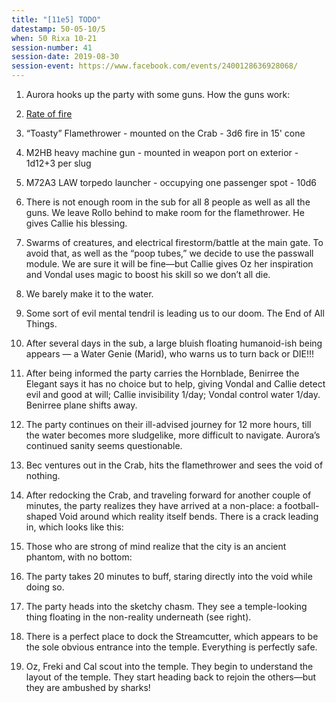 ```yaml
---
title: "[11e5] TODO"
datestamp: 50-05-10/5
when: 50 Rixa 10-21
session-number: 41
session-date: 2019-08-30
session-event: https://www.facebook.com/events/2400128636928068/
---
```


1. Aurora hooks up the party with some guns. How the guns work:

  1. [Rate of fire](http://www.d20modernpf.com/wealth-and-equipment/weapons/#Firearm_Rate_of_Fire)
  2. “Toasty” Flamethrower - mounted on the Crab - 3d6 fire in 15' cone
  3. M2HB heavy machine gun - mounted in weapon port on exterior - 1d12+3 per slug
  4. M72A3 LAW torpedo launcher - occupying one passenger spot - 10d6

2. There is not enough room in the sub for all 8 people as well as all the guns. We leave Rollo behind to make room for the flamethrower. He gives Callie his blessing.
3. Swarms of creatures, and electrical firestorm/battle at the main gate. To avoid that, as well as the “poop tubes,” we decide to use the passwall module. We are sure it will be fine—but Callie gives Oz her inspiration and Vondal uses magic to boost his skill so we don’t all die.
4. We barely make it to the water.
5. Some sort of evil mental tendril is leading us to our doom. The End of All Things.
6. After several days in the sub, a large bluish floating humanoid-ish being appears — a Water Genie (Marid), who warns us to turn back or DIE!!!
7. After being informed the party carries the Hornblade, Benirree the Elegant says it has no choice but to help, giving Vondal and Callie detect evil and good at will; Callie invisibility 1/day; Vondal control water 1/day. Benirree plane shifts away.
8. The party continues on their ill-advised journey for 12 more hours, till the water becomes more sludgelike, more difficult to navigate. Aurora’s continued sanity seems questionable.
9. Bec ventures out in the Crab, hits the flamethrower and sees the void of nothing.
10. After redocking the Crab, and traveling forward for another couple of minutes, the party realizes they have arrived at a non-place: a football-shaped Void around which reality itself bends. There is a crack leading in, which looks like this:
11. Those who are strong of mind realize that the city is an ancient phantom, with no bottom:
12. The party takes 20 minutes to buff, staring directly into the void while doing so.
13. The party heads into the sketchy chasm. They see a temple-looking thing floating in the non-reality underneath (see right).
14. There is a perfect place to dock the Streamcutter, which appears to be the sole obvious entrance into the temple. Everything is perfectly safe.
15. Oz, Freki and Cal scout into the temple. They begin to understand the layout of the temple. They start heading back to rejoin the others—but they are ambushed by sharks!
